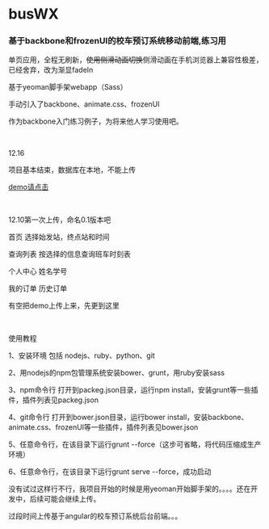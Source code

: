 # busWX
<h3>基于backbone和frozenUI的校车预订系统移动前端,练习用</h3>

<p>单页应用，全程无刷新，<del>使用侧滑动画切换</del>侧滑动画在手机浏览器上兼容性极差，已经舍弃，改为渐显fadeIn</p>
<p>基于yeoman脚手架webapp（Sass）</p>
<p>手动引入了backbone、animate.css、frozenUI</p>
<p>作为backbone入门练习例子，为将来他人学习使用吧。</p>
<br>
<p>12.16</p>
<p>项目基本结束，数据库在本地，不能上传<p>
<p><a href="http://120.26.48.150/ndsite/buswx" target="_blank">demo请点击</a></p>
<br>
<p>12.10第一次上传，命名0.1版本吧</p>
<p>首页 选择始发站，终点站和时间</p>
<p>查询列表 按选择的信息查询班车时刻表</p>
<p>个人中心 姓名学号</p>
<p>我的订单 历史订单</p>
<p>有空把demo上传上来，先更到这里</p>
<br>
<p>使用教程</p>
<p>1、安装环境 包括 nodejs、ruby、python、git</p>
<p>2、用nodejs的npm包管理系统安装bower、grunt，用ruby安装sass</p>
<p>3、npm命令行 打开到packeg.json目录，运行npm install，安装grunt等一些插件，插件列表见packeg.json</p>
<p>4、git命令行 打开到bower.json目录，运行bower install，安装backbone、animate.css、frozenUI等一些插件，插件列表见bower.json</p>
<p>5、任意命令行，在该目录下运行grunt --force（这步可省略，将代码压缩成生产环境）</p>
<p>6、任意命令行，在该目录下运行grunt serve --force，成功启动</p>
<p>没有试过这样行不行，我项目开始的时候是用yeoman开始脚手架的。。。。还在开发中，后续可能会继续上传。</p>
<p>过段时间上传基于angular的校车预订系统后台前端。。。</p>
